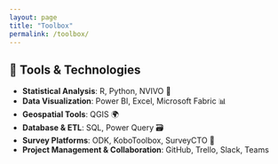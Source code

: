 ```yaml
---
layout: page
title: "Toolbox"
permalink: /toolbox/
---
```


## 🧰 Tools & Technologies

- **Statistical Analysis**: R, Python, NVIVO  🐍 
- **Data Visualization**: Power BI, Excel, Microsoft Fabric  📊
- **Geospatial Tools**: QGIS  🌍 
- **Database & ETL**: SQL, Power Query  🗃
- **Survey Platforms**: ODK, KoboToolbox, SurveyCTO  📱
- **Project Management & Collaboration**: GitHub, Trello, Slack, Teams
